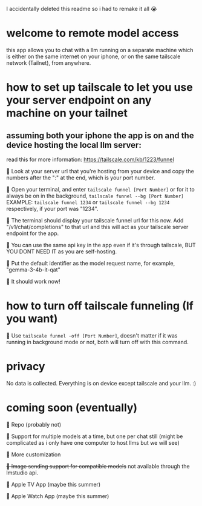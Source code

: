 I accidentally deleted this readme so i had to remake it all 😭
# welcome to remote model access
this app allows you to chat with a llm running on a separate machine which is either on the same internet on your iphone, or on the same tailscale network (Tailnet), from anywhere.
# how to set up tailscale to let you use your server endpoint on any machine on your tailnet
## assuming both your iphone the app is on and the device hosting the local llm server:
read this for more information: https://tailscale.com/kb/1223/funnel

📡 Look at your server url that you're hosting from your device and copy the numbers after the ":" at the end, which is your port number.

📡 Open your terminal, and enter ```tailscale funnel [Port Number]``` or for it to always be on in the background, ```tailscale funnel --bg [Port Number]``` EXAMPLE: ```tailscale funnel 1234``` or ```tailscale funnel --bg 1234``` respectively, if your port was "1234".

📡 The terminal should display your tailscale funnel url for this now. Add "/v1/chat/completions" to that url and this will act as your tailscale server endpoint for the app.

📡 You can use the same api key in the app even if it's through tailscale, BUT YOU DONT NEED IT as you are self-hosting.

📡 Put the default identifier as the model request name, for example, "gemma-3-4b-it-qat"

📡 It should work now!
# how to turn off tailscale funneling (If you want)

📡 Use ```tailscale funnel -off [Port Number]```, doesn't matter if it was running in background mode or not, both will turn off with this command.

# privacy
No data is collected. Everything is on device except tailscale and your llm. :)

# coming soon (eventually) 
👀 Repo (probably not)

👀 Support for multiple models at a time, but one per chat still (might be complicated as i only have one computer to host llms but we will see)

👀 More customization

~~👀 Image sending support for compatible models~~ not available through the lmstudio api.

👀 Apple TV App (maybe this summer)

👀 Apple Watch App (maybe this summer)
